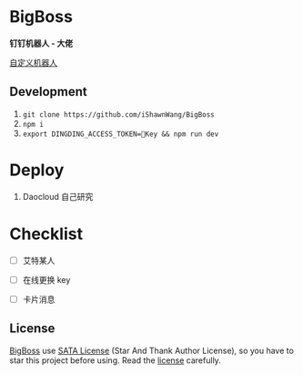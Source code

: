 # BigBoss

**钉钉机器人 - 大佬**

[自定义机器人](https://open-doc.dingtalk.com/docs/doc.htm?spm=a219a.7629140.0.0.karFPe&treeId=257&articleId=105735&docType=1)


## Development 

1. `git clone https://github.com/iShawnWang/BigBoss`
2. `npm i`
3. `export DINGDING_ACCESS_TOKEN=🤖Key && npm run dev`

# Deploy

1. Daocloud 自己研究

# Checklist

- [ ] 艾特某人
- [ ] 在线更换 key
- [ ] 卡片消息


## License

[BigBoss](https://github.com/iShawnWang/BigBoss) use [SATA License](https://github.com/zTrix/sata-license) (Star And Thank Author License), so you have to star this project before using. Read the [license](https://github.com/zTrix/sata-license) carefully.
